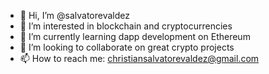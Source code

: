 - 👋 Hi, I’m @salvatorevaldez
- 👀 I’m interested in blockchain and cryptocurrencies
- 🌱 I’m currently learning dapp development on Ethereum
- 💞️ I’m looking to collaborate on great crypto projects
- 📫 How to reach me: christiansalvatorevaldez@gmail.com

<!---
salvatorevaldez/salvatorevaldez is a ✨ special ✨ repository because its `README.md` (this file) appears on your GitHub profile.
You can click the Preview link to take a look at your changes.
--->
